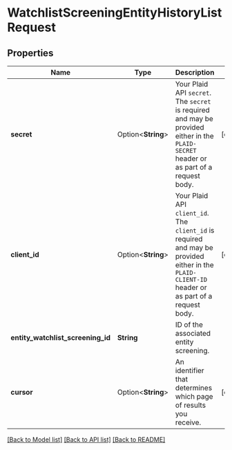 # WatchlistScreeningEntityHistoryListRequest

## Properties

Name | Type | Description | Notes
------------ | ------------- | ------------- | -------------
**secret** | Option<**String**> | Your Plaid API `secret`. The `secret` is required and may be provided either in the `PLAID-SECRET` header or as part of a request body. | [optional]
**client_id** | Option<**String**> | Your Plaid API `client_id`. The `client_id` is required and may be provided either in the `PLAID-CLIENT-ID` header or as part of a request body. | [optional]
**entity_watchlist_screening_id** | **String** | ID of the associated entity screening. | 
**cursor** | Option<**String**> | An identifier that determines which page of results you receive. | [optional]

[[Back to Model list]](../README.md#documentation-for-models) [[Back to API list]](../README.md#documentation-for-api-endpoints) [[Back to README]](../README.md)


